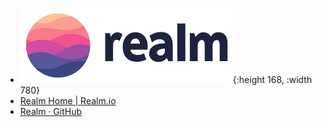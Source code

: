- ![realm.png](../assets/realm_1687622880947_0.png){:height 168, :width 780}
- [Realm Home | Realm.io](https://realm.io/)
- [Realm · GitHub](https://github.com/realm)